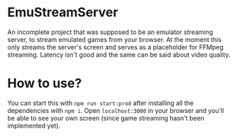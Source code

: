 # EmuStreamServer
An incomplete project that was supposed to be an emulator streaming server, to stream emulated games from your browser.
At the moment this only streams the server's screen and serves as a placeholder for FFMpeg streaming. Latency isn't good and the same can be said about video quality.

# How to use?
You can start this with `npm run start:prod` after installing all the dependencies with `npm i`.
Open `localhost:3000` in your browser and you'll be able to see your own screen (since game streaming hasn't been implemented yet).
